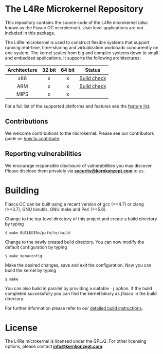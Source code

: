 # The L4Re Microkernel Repository

This repository contains the source code of the L4Re microkernel (also known as
the Fiasco.OC microkernel). User level applications are not included in this
package.

The L4Re microkernel is used to construct flexible systems that support
running real-time, time-sharing and virtualization workloads concurrently on
one system. The kernel scales from big and complex systems down to small and
embedded applications. It supports the following architectures:

| Architecture | 32 bit | 64 bit | Status           |
|:------------:|:------:|:------:|:----------------:|
|      x86     |    x   |   x    | [Build check][3] |
|      ARM     |    x   |   x    | [Build check][4] |
|      MIPS    |    x   |   x    |                  |

For a full list of the supported platforms and features see the [feature
list][1].

## Contributions

We welcome contributions to the microkernel. Please see our contributors guide
on [how to contribute][2].

[1]: https://l4re.org/fiasco/features.html
[2]: https://kernkonzept.com/L4Re/contributing/fiasco
[3]: https://github.com/icedieler/fiasco/actions/workflows/check_build_x86.yml/badge.svg?branch=master
[4]: https://github.com/icedieler/fiasco/actions/workflows/check_build_arm.yml/badge.svg?branch=master

## Reporting vulnerabilities

We encourage responsible disclosure of vulnerabilities you may discover. Please
disclose them privately via **security@kernkonzept.com** to us.

# Building

Fiasco.OC can be built using a recent version of gcc (>=4.7) or clang (>=3.7),
GNU binutils, GNU make and Perl (>=5.6).

Change to the top-level directory of this project and create a build directory
by typing
```
$ make BUILDDIR=/path/to/build
```

Change to the newly created build directory. You can now modify the default
configuration by typing
```
$ make menuconfig
```

Make the desired changes, save and exit the configuration. Now you can build
the kernel by typing
```
$ make
```

You can also build in parallel by providing a suitable ```-j``` option. If the
build completed successfully you can find the kernel binary as *fiasco* in
the build directory.

For further information please refer to our [detailed build
instructions](https://l4re.org/fiasco/build.html).

# License

The L4Re microkernel is licensed under the GPLv2.
For other licensing options, please contact **info@kernkonzept.com**.
